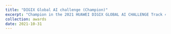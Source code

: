 ```yaml
---
title: "DIGIX Global AI challenge (Champion)"
excerpt: "Champion in the 2021 HUAWEI DIGIX GLOBAL AI CHALLENGE Track 4"
collection: awards
date: 2021-10-31
---
```

